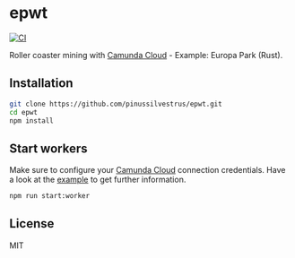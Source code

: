 # epwt

[![CI](https://github.com/pinussilvestrus/epwt/workflows/CI/badge.svg)](https://github.com/pinussilvestrus/epwt/actions?query=workflow%3ACI)

Roller coaster mining with [Camunda Cloud](https://camunda.com/products/cloud/) - Example: Europa Park (Rust).

## Installation

```sh
git clone https://github.com/pinussilvestrus/epwt.git
cd epwt
npm install
```

## Start workers

Make sure to configure your [Camunda Cloud](https://camunda.com/products/cloud/) connection credentials. Have a look at the [example](https://github.com/pinussilvestrus/epwt/blob/main/.env.example) to get further information.

```sh
npm run start:worker
```

## License

MIT
